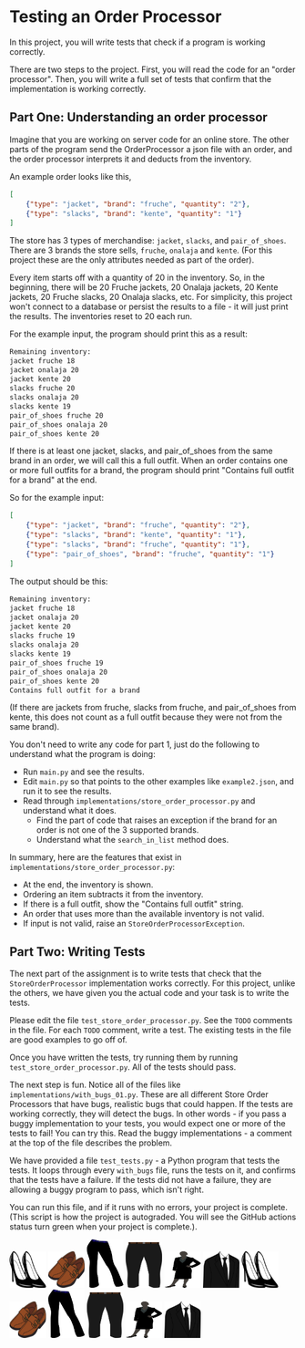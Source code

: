 
# Testing an Order Processor

In this project, you will write tests that check if a program is working correctly.

There are two steps to the project. First, you will read the code for an "order processor". Then, you will write a full set of tests that confirm that the implementation is working correctly.


## Part One: Understanding an order processor

Imagine that you are working on server code for an online store. The other parts of the program send the OrderProcessor a json file with an order, and the order processor interprets it and deducts from the inventory.

An example order looks like this,

```json
[
    {"type": "jacket", "brand": "fruche", "quantity": "2"},
    {"type": "slacks", "brand": "kente", "quantity": "1"}
]
```

The store has 3 types of merchandise: `jacket`, `slacks`, and `pair_of_shoes`. There are 3 brands the store sells, `fruche`, `onalaja` and `kente`. (For this project these are the only attributes needed as part of the order).




Every item starts off with a quantity of 20 in the inventory. So, in the beginning, there will be 20 Fruche jackets, 20 Onalaja jackets, 20 Kente jackets, 20 Fruche slacks, 20 Onalaja slacks, etc. For simplicity, this project won't connect to a database or persist the results to a file - it will just print the results. The inventories reset to 20 each run.

For the example input, the program should print this as a result:

```
Remaining inventory:
jacket fruche 18
jacket onalaja 20
jacket kente 20
slacks fruche 20
slacks onalaja 20
slacks kente 19
pair_of_shoes fruche 20
pair_of_shoes onalaja 20
pair_of_shoes kente 20
```

If there is at least one jacket, slacks, and pair\_of\_shoes from the same brand in an order, we will call this a full outfit. When an order contains one or more full outfits for a brand, the program should print "Contains full outfit for a brand" at the end.

So for the example input:

```json
[
    {"type": "jacket", "brand": "fruche", "quantity": "2"},
    {"type": "slacks", "brand": "kente", "quantity": "1"},
    {"type": "slacks", "brand": "fruche", "quantity": "1"},
    {"type": "pair_of_shoes", "brand": "fruche", "quantity": "1"}
]

```

The output should be this:

```
Remaining inventory:
jacket fruche 18
jacket onalaja 20
jacket kente 20
slacks fruche 19
slacks onalaja 20
slacks kente 19
pair_of_shoes fruche 19
pair_of_shoes onalaja 20
pair_of_shoes kente 20
Contains full outfit for a brand
```

(If there are jackets from fruche, slacks from fruche, and pair\_of\_shoes from kente, this does not count as a full outfit because they were not from the same brand).


You don't need to write any code for part 1, just do the following to understand what the program is doing:

* Run `main.py` and see the results.
* Edit `main.py` so that points to the other examples like `example2.json`, and run it to see the results.
* Read through `implementations/store_order_processor.py` and understand what it does.
  * Find the part of code that raises an exception if the brand for an order is not one of the 3 supported brands.
  * Understand what the `search_in_list` method does.

In summary, here are the features that exist in `implementations/store_order_processor.py`:

* At the end, the inventory is shown.
* Ordering an item subtracts it from the inventory.
* If there is a full outfit, show the "Contains full outfit" string.
* An order that uses more than the available inventory is not valid.
* If input is not valid, raise an `StoreOrderProcessorException`.



## Part Two: Writing Tests

The next part of the assignment is to write tests that check that the `StoreOrderProcessor` implementation works correctly. For this project, unlike the others, we have given you the actual code and your task is to write the tests.

Please edit the file `test_store_order_processor.py`. See the `TODO` comments in the file. For each `TODO` comment, write a test. The existing tests in the file are good examples to go off of.

Once you have written the tests, try running them by running `test_store_order_processor.py`. All of the tests should pass.

The next step is fun. Notice all of the files like `implementations/with_bugs_01.py`. These are all different Store Order Processors that have bugs, realistic bugs that could happen. If the tests are working correctly, they will detect the bugs. In other words - if you pass a buggy implementation to your tests, you would expect one or more of the tests to fail! You can try this. Read the buggy implementations - a comment at the top of the file describes the problem.

We have provided a file `test_tests.py` - a Python program that tests the tests. It loops through every `with_bugs` file, runs the tests on it, and confirms that the tests have a failure. If the tests did not have a failure, they are allowing a buggy program to pass, which isn't right.

You can run this file, and if it runs with no errors, your project is complete. (This script is how the project is autograded. You will see the GitHub actions status turn green when your project is complete.).

<img src="img/sh2.png" width="64" height="64" /> <img src="img/sh1.png" width="64" height="64" /> <img src="img/sla2.png" width="64" height="85" /> <img src="img/sla1.png" width="64" height="80" /> <img src="img/sui2.png" width="64" height="64" /> <img src="img/sui1.png" width="64" height="64" /> <img src="img/sh2.png" width="64" height="64" /> <img src="img/sh1.png" width="64" height="64" /> <img src="img/sla2.png" width="64" height="85" /> <img src="img/sla1.png" width="64" height="80" /> <img src="img/sui2.png" width="64" height="64" /> <img src="img/sui1.png" width="64" height="64" />


